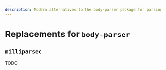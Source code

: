 ```yaml
---
description: Modern alternatives to the body-parser package for parsing HTTP request bodies in Node.js servers
---
```


# Replacements for `body-parser`

## `milliparsec`

TODO
